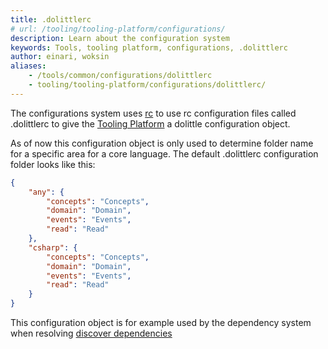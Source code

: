 ```yaml
---
title: .dolittlerc
# url: /tooling/tooling-platform/configurations/
description: Learn about the configuration system
keywords: Tools, tooling platform, configurations, .dolittlerc
author: einari, woksin
aliases:
    - /tools/common/configurations/dolittlerc
    - tooling/tooling-platform/configurations/dolittlerc/
---
```


The configurations system uses [rc](https://www.npmjs.com/package/rc) to use rc configuration files called .dolittlerc to give the [Tooling Platform](../..) a dolittle configuration object.

As of now this configuration object is only used to determine folder name for a specific area for a core language. The default .dolittlerc configuration folder looks like this:

```json
{
    "any": {
        "concepts": "Concepts",
        "domain": "Domain",
        "events": "Events",
        "read": "Read"
    },
    "csharp": {
        "concepts": "Concepts",
        "domain": "Domain",
        "events": "Events",
        "read": "Read"
    }
}
```

This configuration object is for example used by the dependency system when resolving [discover dependencies](../../dependencies/discover_dependency)
